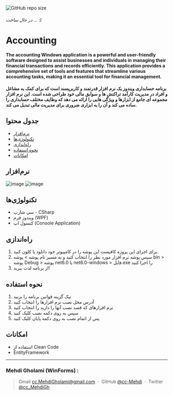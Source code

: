 ![GitHub repo size](https://img.shields.io/github/repo-size/cc-Mehdi/Accounting-WinForms)
###### *در حال ساخت ... :)*

# Accounting


#### The accounting Windows application is a powerful and user-friendly software designed to assist businesses and individuals in managing their financial transactions and records efficiently. This application provides a comprehensive set of tools and features that streamline various accounting tasks, making it an essential tool for financial management.

#### برنامه حسابداری ویندوز یک نرم افزار قدرتمند و کاربرپسند است که برای کمک به مشاغل و افراد در مدیریت کارآمد تراکنش ها و سوابق مالی خود طراحی شده است. این نرم افزار مجموعه ای جامع از ابزارها و ویژگی هایی را ارائه می دهد که وظایف مختلف حسابداری را ساده می کند و آن را به ابزاری ضروری برای مدیریت مالی تبدیل می کند.


## جدول محتوا
* [نرم‌افزار](#نرمافزار)
* [تکنولوژی‌ها](#تکنولوژیها)
* [راه‌اندازی](#راهاندازی)
* [نحوه استفاده](#نحوه-استفاده)
* [امکانات](#امکانات)


## نرم‌افزار
![image](https://github.com/cc-Mehdi/AppsInstaller/assets/57840939/4bd1d1c4-592c-4f0b-bc3e-ee6cab6b4205) ![image](https://github.com/cc-Mehdi/AppsInstaller/assets/57840939/42ad5e48-3019-4fa7-a3a9-d2305e03b230)



## تکنولوژی‌ها
* سی شارپ - CSharp
* ویندوز فرم (WPF)
* کنسول اپ (Console Application)

## راه‌اندازی
1. برای اجرای این پروژه کافیست این پوشه را در کامپیوتر خود دانلود یا کلون کنید. 
2. سپس پوشه نرم افزار مورد نظر را انتخاب کنید و به مسیر نام پوشه > پوشه bin > پوشه Debug > پوشه net6.0 یا net6.0-windows > فایل.exe را اجرا کنید
4. از برنامه لذت ببرید!

## نحوه استفاده
1. تیک گزینه قوانین برنامه را بزنید
2. آدرس محل نصب نرم افزارها را انتخاب کنید
3. نرم افزارهای که قصد نصب آنها را دارید را انتخاب کنید
4. سپس به روی دکمه نصب کلیک کنید
5. پس از اتمام نصب به روی دکمه پایان کلیک کنید

## امکانات
* استفاده از Clean Code
* EntityFramework


---
### Mehdi Gholami (WinForms) : 
> Gmail [cc.MehdiGholami@gmail.com](cc.MehdiGholami@gmail.com) &nbsp;&middot;&nbsp;
> GitHub [@cc-Mehdi](https://github.com/cc-Mehdi) &nbsp;&middot;&nbsp;
> Twitter [@cc_MehdiGh](https://twitter.com/cc_mehdigh)
